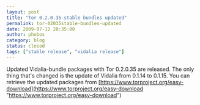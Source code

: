 ```yaml
---
layout: post
title: "Tor 0.2.0.35-stable bundles updated"
permalink: tor-02035stable-bundles-updated
date: 2009-07-12 20:35:00
author: phobos
category: blog
status: closed
tags: ["stable release", "vidalia release"]
---
```


Updated Vidalia-bundle packages with Tor 0.2.0.35 are released. The only thing that's changed is the update of Vidalia from 0.1.14 to 0.1.15. You can retrieve the updated packages from [https://www.torproject.org/easy-download](https://www.torproject.org/easy-download "https://www.torproject.org/easy-download")
